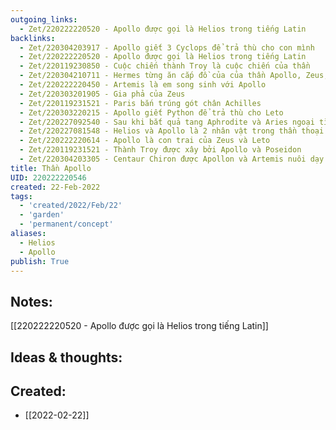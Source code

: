 ```yaml
---
outgoing_links:
  - Zet/220222220520 - Apollo được gọi là Helios trong tiếng Latin
backlinks:
  - Zet/220304203917 - Apollo giết 3 Cyclops để trả thù cho con mình
  - Zet/220222220520 - Apollo được gọi là Helios trong tiếng Latin
  - Zet/220119230850 - Cuộc chiến thành Troy là cuộc chiến của thần
  - Zet/220304210711 - Hermes từng ăn cắp đồ của của thần Apollo, Zeus, Ares, Poseidon
  - Zet/220222220450 - Artemis là em song sinh với Apollo
  - Zet/220303201905 - Gia phả của Zeus
  - Zet/220119231521 - Paris bắn trúng gót chân Achilles
  - Zet/220303220215 - Apollo giết Python để trả thù cho Leto
  - Zet/220227092540 - Sau khi bắt quả tang Aphrodite và Aries ngoại tình, Hephaestus bắt họ bằng lưới vàng và mời các thần chứng kiến
  - Zet/220227081548 - Helios và Apollo là 2 nhân vật trong thần thoại Hy Lạp
  - Zet/220222220614 - Apollo là con trai của Zeus và Leto
  - Zet/220119231521 - Thành Troy được xây bởi Apollo và Poseidon
  - Zet/220304203305 - Centaur Chiron được Apollon và Artemis nuôi dạy
title: Thần Apollo
UID: 220222220546
created: 22-Feb-2022
tags:
  - 'created/2022/Feb/22'
  - 'garden'
  - 'permanent/concept'
aliases:
  - Helios
  - Apollo
publish: True
---
```


## Notes:
[[220222220520 - Apollo được gọi là Helios trong tiếng Latin]]

## Ideas & thoughts:



## Created:
- [[2022-02-22]]
